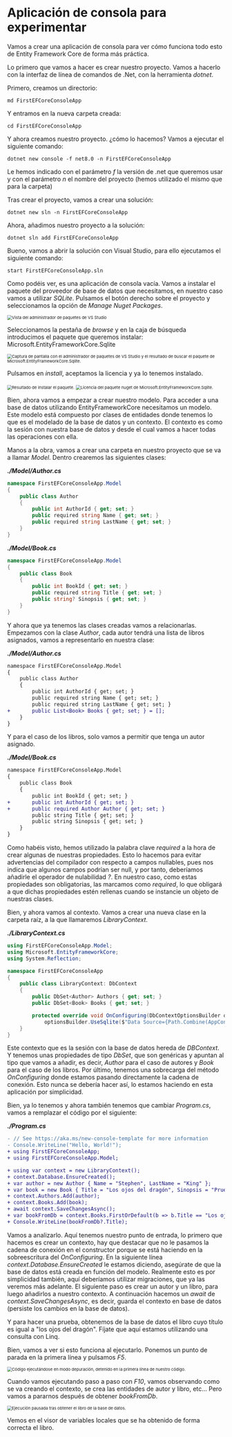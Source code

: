 # Aplicación de consola para experimentar

Vamos a crear una aplicación de consola para ver cómo funciona todo esto de Entity Framework Core de forma más práctica.

Lo primero que vamos a hacer es crear nuestro proyecto. Vamos a hacerlo con la interfaz de línea de comandos de .Net, con  la herramienta _dotnet_.

Primero, creamos un directorio:

```console
md FirstEFCoreConsoleApp
```

Y entramos en la nueva carpeta creada:

```console
cd FirstEFCoreConsoleApp
```

Y ahora creamos nuestro proyecto. ¿cómo lo hacemos? Vamos a ejecutar el siguiente comando:

```console
dotnet new console -f net8.0 -n FirstEFCoreConsoleApp
```

Le hemos indicado con el parámetro _f_ la versión de .net que queremos usar y con el parámetro _n_ el nombre del proyecto (hemos utilizado el mismo que para la carpeta)

Tras crear el proyecto, vamos a crear una solución:

```console
dotnet new sln -n FirstEFCoreConsoleApp
```

Ahora, añadimos nuestro proyecto a la solución:

```console
dotnet sln add FirstEFCoreConsoleApp
```

Bueno, vamos a abrir la solución con Visual Studio, para ello ejecutamos el siguiente comando:

```consola
start FirstEFCoreConsoleApp.sln
```

Como podéis ver, es una aplicación de consola vacía. Vamos a instalar el paquete del proveedor de base de datos que necesitamos, en nuestro caso vamos a utilizar _SQLite_. Pulsamos el botón derecho sobre el proyecto y seleccionamos la opción de _Manage Nuget Packages_.

<img src="./content/manage-packages.png" style="zoom:67%" alt="Vista del administrador de paquetes de VS Studio">

Seleccionamos la pestaña de _browse_ y en la caja de búsqueda introducimos el paquete que queremos instalar: Microsoft.EntityFrameworkCore.Sqlite

<img src="./content/manage-packages-sqlite.png" style="zoom:67%" alt="Captura de pantalla con el administrador de paquetes de VS Studio y el resultado de buscar el paquete de Microsoft.EntityFrameworkCore.Sqlite.">

Pulsamos en _install_, aceptamos la licencia y ya lo tenemos instalado.

<img src="./content/manage-packages-sqlite-install.png" style="zoom:67%" alt="Resultado de instalar el paquete.">

<img src="./content/manage-packages-sqlite-license.png" style="zoom:67%" alt="Licencia del paquete nuget de Microsoft.EntityFrameworkCore.Sqlite.">

Bien, ahora vamos a empezar a crear nuestro modelo. Para acceder a una base de datos utilizando EntityFrameworkCore necesitamos un modelo. Este modelo está compuesto por clases de entidades donde tenemos lo que es el modelado de la base de datos y un contexto. El contexto es como la sesión con nuestra base de datos y desde el cual vamos a hacer todas las operaciones con ella.

Manos a la obra, vamos a crear una carpeta en nuestro proyecto que se va a llamar _Model_. Dentro crearemos las siguientes clases:

***./Model/Author.cs***

```csharp
namespace FirstEFCoreConsoleApp.Model
{
    public class Author
    {
        public int AuthorId { get; set; }
        public required string Name { get; set; }
        public required string LastName { get; set; }
    }
}
```

***./Model/Book.cs***

```csharp
namespace FirstEFCoreConsoleApp.Model
{
    public class Book
    {
        public int BookId { get; set; }
        public required string Title { get; set; }
        public string? Sinopsis { get; set; }
    }
}
```

Y ahora que ya tenemos las clases creadas vamos a relacionarlas. Empezamos con la clase _Author_, cada autor tendrá una lista de libros asignados, vamos a representarlo en nuestra clase:

***./Model/Author.cs***

```diff
namespace FirstEFCoreConsoleApp.Model
{
    public class Author
    {
        public int AuthorId { get; set; }
        public required string Name { get; set; }
        public required string LastName { get; set; }
+       public List<Book> Books { get; set; } = [];        
    }
}
```

Y para el caso de los libros, solo vamos a permitir que tenga un autor asignado.

***./Model/Book.cs***

```diff
namespace FirstEFCoreConsoleApp.Model
{
    public class Book
    {
        public int BookId { get; set; }
+       public int AuthorId { get; set; }
+       public required Author Author { get; set; }        
        public string Title { get; set; }
        public string Sinopsis { get; set; }
    }
}
```

Como habéis visto, hemos utilizado la palabra clave _required_ a la hora de crear algunas de nuestras propiedades. Esto lo hacemos para evitar advertencias del compilador con respecto a campos nullables, pues nos indica que algunos campos podrían ser null, y por tanto, deberíamos añadirle el operador de nulabilidad *?*. En nuestro caso, como estas propiedades son obligatorias, las marcamos como _required_, lo que obligará a que dichas propiedades estén rellenas cuando se instancie un objeto de nuestras clases.

Bien, y ahora vamos al contexto. Vamos a crear una nueva clase en la carpeta raíz, a la que llamaremos _LibraryContext_.

***./LibraryContext.cs***

```csharp
using FirstEFCoreConsoleApp.Model;
using Microsoft.EntityFrameworkCore;
using System.Reflection;

namespace FirstEFCoreConsoleApp
{
    public class LibraryContext: DbContext
    {
        public DbSet<Author> Authors { get; set; }
        public DbSet<Book> Books { get; set; }

        protected override void OnConfiguring(DbContextOptionsBuilder optionsBuilder) =>
            optionsBuilder.UseSqlite($"Data Source={Path.Combine(AppContext.BaseDirectory, "library.db")}");
    }
}
```

Este contexto que es la sesión con la base de datos hereda de _DBContext_. Y tenemos unas propiedades de tipo _DbSet_, que son genéricas y apuntan al tipo que vamos a añadir, es decir, _Author_ para el caso de autores y _Book_ para el caso de los libros. Por último, tenemos una sobrecarga del método _OnConfiguring_ donde estamos pasando directamente la cadena de conexión. Esto nunca se debería hacer así, lo estamos haciendo en esta aplicación por simplicidad.

Bien, ya lo tenemos y ahora también tenemos que cambiar _Program.cs_, vamos a remplazar el código por el siguiente:

***./Program.cs***

```diff
- // See https://aka.ms/new-console-template for more information
- Console.WriteLine("Hello, World!");
+ using FirstEFCoreConsoleApp;
+ using FirstEFCoreConsoleApp.Model;

+ using var context = new LibraryContext();
+ context.Database.EnsureCreated();
+ var author = new Author { Name = "Stephen", LastName = "King" };
+ var book = new Book { Title = "Los ojos del dragón", Sinopsis = "Prueba de un libro", Author = author };
+ context.Authors.Add(author);
+ context.Books.Add(book);
+ await context.SaveChangesAsync();
+ var bookFromDb = context.Books.FirstOrDefault(b => b.Title == "Los ojos del dragón");
+ Console.WriteLine(bookFromDb?.Title);
```

Vamos a analizarlo. Aquí tenemos nuestro punto de entrada, lo primero que hacemos es crear un contexto, hay que destacar que no le pasamos la cadena de conexión en el constructor porque se está haciendo en la sobreescritura del _OnConfiguring_. En la siguiente línea _context.Database.EnsureCreated_ le estamos diciendo, asegúrate de que la base de datos está creada en función del modelo. Realmente esto es por simplicidad también, aquí deberíamos utilizar migraciones, que ya las veremos más adelante. El siguiente paso es crear un autor y un libro, para luego añadirlos a nuestro contexto. A continuación hacemos un _await_ de _context.SaveChangesAsync_, es decir, guarda el contexto en base de datos (persiste los cambios en la base de datos).

Y para hacer una prueba, obtenemos de la base de datos el libro cuyo título es igual a "los ojos del dragón". Fíjate que aquí estamos utilizando una consulta con Linq.

Bien, vamos a ver si esto funciona al ejecutarlo. Ponemos un punto de parada en la primera línea y pulsamos _F5_. 

<img src="./content/example-library.png" style="zoom:67%" alt="Código ejecutándose en modo depuración, detenido en la primera línea de nuestro código.">

Cuando vamos ejecutando paso a paso con _F10_, vamos observando como se va creando el contexto, se crea las entidades de autor y libro, etc... Pero vamos a pararnos después de obtener _bookFromDb_.

<img src="./content/example-1-variable.png" style="zoom:67%" alt="Ejecución pausada tras obtener el libro de la base de datos.">

Vemos en el visor de variables locales que se ha obtenido de forma correcta el libro.
